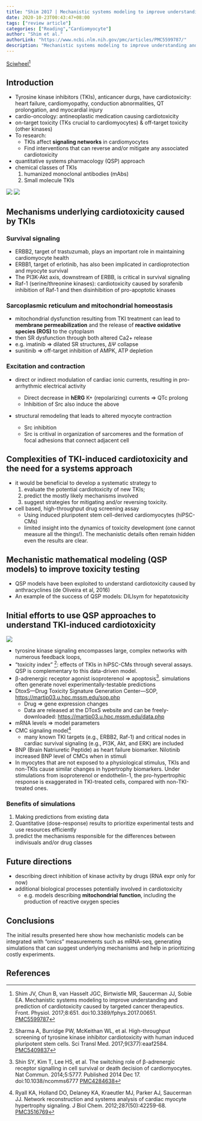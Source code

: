 ```yaml
---
title: "Shim 2017 | Mechanistic systems modeling to improve understanding and prediction of cardiotoxicity caused by targeted cancer therapeutics"
date: 2020-10-23T00:43:47+08:00
tags: ["review article"]
categories: ["Reading","Cardiomyocyte"]
author: "Shim et al."
authorLink: "https://www.ncbi.nlm.nih.gov/pmc/articles/PMC5599787/"
description: "Mechanistic systems modeling to improve understanding and prediction of cardiotoxicity caused by targeted cancer therapeutics"
---
```


[Sciwheel](https://sciwheel.com/work/#/items/4343078)[^Shim2017]

<!--more-->

## Introduction
* Tyrosine kinase inhibitors (TKIs), anticancer durgs, have cardiotoxicity: heart failure, cardiomyopathy, conduction abnormalities, QT prolongation, and myocardial injury
* cardio-oncology: antineoplastic medication causing cardiotoxicity
* on-target toxicity (TKs crucial to cardiomyocytes) & off-target toxicity (other kinases)
* To research:
    * TKIs affect **signaling networks** in cardiomyocytes
    * Find interventions that can reverse and/or mitigate any associated cardiotoxicity
* quantitative systems pharmacology (QSP) approach
* chemical classes of TKIs
    1. humanized monoclonal antibodies (mAbs)
    2. Small molecule TKIs

![](https://www.frontiersin.org/files/Articles/291393/fphys-08-00651-HTML/image_m/fphys-08-00651-t001.jpg)
![](https://www.frontiersin.org/files/Articles/291393/fphys-08-00651-HTML/image_m/fphys-08-00651-g001.jpg)

## Mechanisms underlying cardiotoxicity caused by TKIs

### Survival signaling
* ERBB2, target of trastuzumab, plays an important role in maintaining cardiomyocyte health
* ERBB1, target of erlotinib, has also been implicated in cardioprotection and myocyte survival
* The PI3K-Akt axis, downstream of ERBB, is critical in survival signaling
* Raf-1 (serine/threonine kinases): cardiotoxicity caused by sorafenib inhibition of Raf-1 and then disinhibition of pro-apoptotic kinases

### Sarcoplasmic reticulum and mitochondrial homeostasis
* mitochondrial dysfunction resulting from TKI treatment can lead to **membrane permeabilization** and the release of **reactive oxidative species (ROS)** to the cytoplasm
* then SR dysfunction through both altered Ca2+ release
* e.g. imatinib =>  dilated SR structures, ΔΨ collapse
* sunitinib => off-target inhibition of AMPK, ATP depletion

### Excitation and contraction
* direct or indirect modulation of cardiac ionic currents, resulting in pro-arrhythmic electrical activity
    * Direct decrease in **hERG** K+ (repolarizing) currents => QTc prolong
    * Inhibition of Src also induce the above

* structural remodeling that leads to altered myocyte contraction
    * Src inhibition
    * Src is critival in organization of sarcomeres and the formation of focal adhesions that connect adjacent cell

## Complexities of TKI-induced cardiotoxicity and the need for a systems approach
* it would be beneficial to develop a systematic strategy to
    1. evaluate the potential cardiotoxicity of new TKIs;
    2. predict the mostly likely mechanisms involved
    3. suggest strategies for mitigating and/or reversing toxicity.
* cell based, high-throughput drug screening assay
    * Using induced pluripotent stem cell-derived cardiomyocytes (hiPSC-CMs)
    * limited insight into the dynamics of toxicity development (one cannot measure all the things!). The mechanistic details often remain hidden even the results are clear.

## Mechanistic mathematical modeling (QSP models) to improve toxicity testing
* QSP models have been exploited to understand cardiotoxicity caused by anthracyclines (de Oliveira et al, 2016)
* An example of the success of QSP models: DILIsym for hepatotoxicity

## Initial efforts to use QSP approaches to understand TKI-induced cardiotoxicity
![](https://www.frontiersin.org/files/Articles/291393/fphys-08-00651-HTML/image_m/fphys-08-00651-g002.jpg)
* tyrosine kinase signaling encompasses large, complex networks with numerous feedback loops,
* “toxicity index” [^Sharma2017]: effects of TKIs in hiPSC-CMs through several assays. QSP is complementary to this data-driven model.
* β-adrenergic receptor agonist isoproterenol => apoptosis[^Shin2014]. simulations often generate novel experimentally-testable predictions
* DtoxS—Drug Toxicity Signature Generation Center—SOP, https://martip03.u.hpc.mssm.edu/sop.php
    * Drug => gene expression changes
    * Data are released at the DToxS website and can be freely-downloaded: https://martip03.u.hpc.mssm.edu/data.php
* mRNA levels => model parameters
* CMC signaling model[^Ryall2012]
    * many known TKI targets (e.g., ERBB2, Raf-1) and critical nodes in cardiac survival signaling (e.g., PI3K, Akt, and ERK) are included
* BNP (Brain Natriuretic Peptide) as heart failure biomarker. Nilotinib increased BNP level of CMCs when in stimuli
* In myocytes that are not exposed to a physiological stimulus, TKIs and non-TKIs cause similar changes in hypertrophy biomarkers. Under stimulations from isoproterenol or endothelin-1, the pro-hypertrophic response is exaggerated in TKI-treated cells, compared with non-TKI-treated ones.

### Benefits of simulations
1. Making predictions from existing data
2. Quantitative (dose-response) results to prioritize experimental tests and use resources efficiently
3. predict the mechanisms responsible for the differences between indivisuals and/or drug classes

## Future directions
* describing direct inhibition of kinase activity by drugs (RNA expr only for now)
* additional biological processes potentially involved in cardiotoxicity
    * e.g. models describing **mitochondrial function**, including the production of reactive oxygen species

## Conclusions
The initial results presented here show how mechanistic models can be integrated with “omics” measurements such as mRNA-seq, generating simulations that can suggest underlying mechanisms and help in prioritizing costly experiments.

## References
[^Shim2017]: Shim JV, Chun B, van Hasselt JGC, Birtwistle MR, Saucerman JJ, Sobie EA. Mechanistic systems modeling to improve understanding and prediction of cardiotoxicity caused by targeted cancer therapeutics. Front. Physiol. 2017;8:651. doi:10.3389/fphys.2017.00651. [PMC5599787](http://www.ncbi.nlm.nih.gov/pmc/articles/PMC5599787)

[^Sharma2017]: Sharma A, Burridge PW, McKeithan WL, et al. High-throughput screening of tyrosine kinase inhibitor cardiotoxicity with human induced pluripotent stem cells. Sci Transl Med. 2017;9(377):eaaf2584. [PMC5409837](https://www.ncbi.nlm.nih.gov/pmc/articles/PMC5409837/)

[^Shin2014]: Shin SY, Kim T, Lee HS, et al. The switching role of β-adrenergic receptor signalling in cell survival or death decision of cardiomyocytes. Nat Commun. 2014;5:5777. Published 2014 Dec 17. doi:10.1038/ncomms6777 [PMC4284638](https://www.ncbi.nlm.nih.gov/pmc/articles/PMC4284638/)

[^Ryall2012]: Ryall KA, Holland DO, Delaney KA, Kraeutler MJ, Parker AJ, Saucerman JJ. Network reconstruction and systems analysis of cardiac myocyte hypertrophy signaling. J Biol Chem. 2012;287(50):42259-68. [PMC3516769](https://www.ncbi.nlm.nih.gov/pmc/articles/PMC3516769/)
